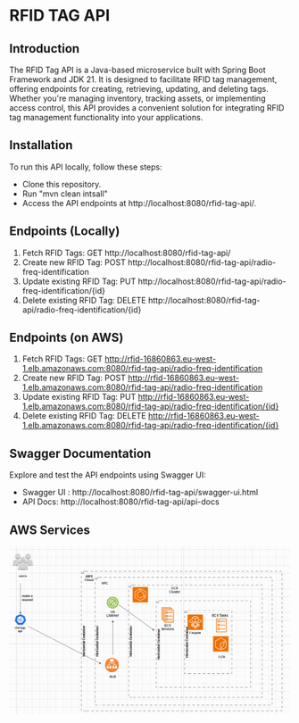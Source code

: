 # RFID TAG API

## Introduction

The RFID Tag API is a Java-based microservice built with Spring Boot Framework and JDK 21. It is designed to facilitate
RFID tag management, offering endpoints for creating, retrieving, updating, and deleting tags. Whether you're managing
inventory, tracking assets, or implementing access control, this API provides a convenient solution for integrating RFID
tag management functionality into your applications.

## Installation

To run this API locally, follow these steps:

* Clone this repository.
* Run "mvn clean intsall"
* Access the API endpoints at http://localhost:8080/rfid-tag-api/.

## Endpoints (Locally)

1. Fetch RFID Tags: GET http://localhost:8080/rfid-tag-api/
2. Create new RFID Tag: POST http://localhost:8080/rfid-tag-api/radio-freq-identification
3. Update existing RFID Tag: PUT http://localhost:8080/rfid-tag-api/radio-freq-identification/{id}
4. Delete existing RFID Tag: DELETE http://localhost:8080/rfid-tag-api/radio-freq-identification/{id}

## Endpoints (on AWS)

1. Fetch RFID Tags: GET http://rfid-16860863.eu-west-1.elb.amazonaws.com:8080/rfid-tag-api/radio-freq-identification
2. Create new RFID Tag: POST http://rfid-16860863.eu-west-1.elb.amazonaws.com:8080/rfid-tag-api/radio-freq-identification
3. Update existing RFID Tag: PUT http://rfid-16860863.eu-west-1.elb.amazonaws.com:8080/rfid-tag-api/radio-freq-identification/{id}
4. Delete existing RFID Tag: DELETE http://rfid-16860863.eu-west-1.elb.amazonaws.com:8080/rfid-tag-api/radio-freq-identification/{id}

## Swagger Documentation

Explore and test the API endpoints using Swagger UI:

* Swagger UI : http://localhost:8080/rfid-tag-api/swagger-ui.html
* API Docs: http://localhost:8080/rfid-tag-api/api-docs


## AWS Services

![img.png](img.png)
